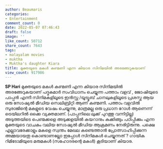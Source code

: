 ```yaml
---
author: Beaumaris
categories:
- Entertainment
comment_count: 0
date: 2022-05-07 07:46:43
draft: false
image: ''
like_count: 50712
share_count: 7643
tags:
- malayalam movies
- muktha
- Muktha's daughter Kiara
title: മുക്തയുടെ മകൾ കണ്മണി എന്ന കിയാര സിനിമയിൽ അരങ്ങേറുകയാണ്
view_count: 917986
---
```


**SP Hari** മുക്തയുടെ മകൾ കണ്മണി എന്ന കിയാര സിനിമയിൽ അരങ്ങേറുകയാണ് പദ്മകുമാർ സംവിധാനം ചെയ്യുന്ന പത്താം വളവ് , ജോഷിയുടെ പാപ്പൻ എന്നീ സിനിമകളിലൂടെ ഇൻസ്റ്റ /യൂട്യൂബ് ചാനലുകളിലൂടെ പ്രശസ്ത ആയ ഒരു സോഷ്യൽ മീഡിയ സെലിബ്രിറ്റി ആണ് കണ്മണി. പത്താം വളവിൽ സുരാജിന്റെ മകളുടെ വേഷം ചെയ്യുന്നു, മാത്രമല്ല ഒരു പ്രധാന റോൾ ആണെന്ന് ട്രെയിലറിൽ ഒക്കെ വ്യക്തമാണ്. (പാപ്പനിലെ ലുക്ക് പുറത്തു വന്നിട്ടില്ല) അടുത്തയിടെ പെണ്മക്കളെ അടുക്കളയിൽ കയറാനും കുക്കിങ്ങും പഠിപ്പിക്കും എന്ന മുക്തയുടെ വാചകം വലിയ സോഷ്യൽ മീഡിയ ആക്രമണം നേരിട്ടിരുന്നു. പക്ഷെ എല്ലാവരേക്കാളും മകളെ സ്വന്തം മേഖല കണ്ടെത്താൻ പ്രോത്സാഹിപ്പിക്കുന്ന അമ്മയായതു കൊണ്ടാണല്ലോ ഇപ്പോൾ സിനിമകൾ ചെയ്യുന്നത് ? ഗായിക റിമിടോമിയുടെ മരുമകൾ (സഹോദരന്റെ മകൾ) കൂടിയാണ് കിയാര.